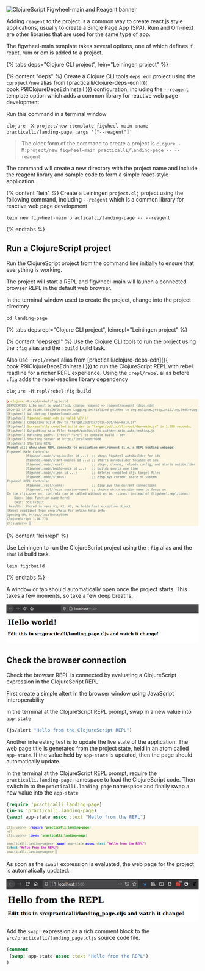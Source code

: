 ![ClojureScript Figwheel-main and Reagent banner](https://raw.githubusercontent.com/practicalli/graphic-design/live/banners/clojuresript-figwheel-reagent.png)

Adding `reagent` to the project is a common way to create react.js style applications, usually to create a Single Page App (SPA).  Rum and Om-next are other libraries that are used for the same type of app.

The figwheel-main template takes several options, one of which defines if react, rum or om is added to a project.

{% tabs deps="Clojure CLI project", lein="Leiningen project" %}

{% content "deps" %}
Create a Clojure CLI tools `deps.edn` project using the `:project/new` alias from [practicalli/clojure-deps-edn]({{ book.P9IClojureDepsEdnInstall }})  configuration, including the `--reagent` template option which adds a common library for reactive web page development

Run this command in a terminal window

```shell
clojure -X:project/new :template figwheel-main :name practicalli/landing-page :args '["--reagent"]'

```

> The older form of the command to create a project is `clojure -M:project/new figwheel-main practicalli/landing-page -- --reagent`

The command will create a new directory with the project name and include the reagent library and sample code to form a simple react-style application.

<!-- ![Command line: run ClojureScript REPL with Figwheel-main and rebel readline](/images/clojurescript-project-new-figwheel-main.png) -->


{% content "lein" %}
Create a Leiningen `project.clj` project using the following command, including `--reagent` which is a common library for reactive web page development

```shell
lein new figwheel-main practicalli/landing-page -- --reagent
```

{% endtabs %}


## Run a ClojureScript project
Run the ClojureScript project from the command line initially to ensure that everything is working.

The project will start a REPL and figwheel-main will launch a connected browser REPL in the default web browser.

In the terminal window used to create the project, change into the project directory

```shell
cd landing-page
```

{% tabs depsrepl="Clojure CLI project", leinrepl="Leiningen project" %}

{% content "depsrepl" %}
Use the Clojure CLI tools to run the project using the `:fig` alias and the `:build` build task.

Also use `:repl/rebel` alias from [practicalli/clojure-deps-edn]({{ book.P9IClojureDepsEdnInstall }}) to run the ClojureScript REPL with rebel readline for a richer REPL experience.  Using the `:repl/rebel` alias before `:fig` adds the rebel-readline library dependency


```shell
clojure -M:repl/rebel:fig:build
```

![Command line: run ClojureScript REPL with Figwheel-main and rebel readline](/images/clojurescript-project-repl-start-terminal-rebel.png)



{% content "leinrepl" %}

Use Leiningen to run the ClojureScript project using the `:fig` alias and the `:build` build task.

```shell
lein fig:build
```


{% endtabs %}

A window or tab should automatically open once the project starts.  This takes a few moments, so take a few deep breaths.


![ClojureScript project with Figwheel-main and rebel readline - default webpage](/images/clojurescript-project-figwheel-reagent-webpage-default.png)


## Check the browser connection
Check the browser REPL is connected by evaluating a ClojureScript expression in the ClojureScript REPL.

First create a simple altert in the browser window using JavaScript interoperability

In the terminal at the ClojureScript REPL prompt, swap in a new value into `app-state`

```clojure
(js/alert "Hello from the ClojureScript REPL")
```

Another interesting test is to update the live state of the application. The web page title is generated from the project state, held in an atom called `app-state`.  If the value held by `app-state` is updated, then the page should automatically update.

In the terminal at the ClojureScript REPL prompt, require the `practicalli.landing-page` namespace to load the ClojureScript code.  Then switch in to the `practicalli.landing-page` namespace and finally swap a new value into the `app-state`

```clojure
(require 'practicalli.landing-page)
(in-ns 'practicalli.landing-page)
(swap! app-state assoc :text "Hello from the REPL")
```

![ClojureScript REPL with Figwheel-main and rebel readline - swap app-state](/images/clojurescript-project-reagent-repl-require-in-ns-swap.png)


As soon as the `swap!` expression is evaluated, the web page for the project is automatically updated.

![ClojureScript REPL with Figwheel-main and rebel readline - swap app-state - web page updated](/images/clojurescript-project-reagent-app-state-updated-in-repl-webpage-result.png)

Add the `swap!` expression as a rich comment block to the `src/practicalli/landing_page.cljs` source code file.

```clojure
(comment
 (swap! app-state assoc :text "Hello from the REPL")
)
```
